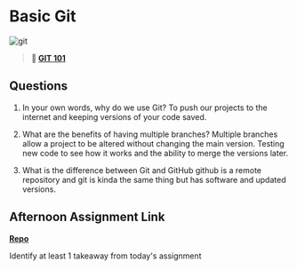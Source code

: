 # Basic Git

![git](https://git-scm.com/images/branching-illustration@2x.png)

> **📖 [GIT 101](https://codeworksacademy.com/fs-student-guide/resources/wk1/01-GIT)**

## Questions

1. In your own words, why do we use Git?
To push our projects to the internet and keeping versions of your code saved.

2. What are the benefits of having multiple branches?
Multiple branches allow a project to be altered without changing the main version. 
Testing new code to see how it works and the ability to merge the versions later.

3. What is the difference between Git and GitHub
 github is a remote repository and git is kinda the same thing but has software and updated versions.
 

## Afternoon Assignment Link

**[Repo](https://github.com/LiamSmith1992/<ASSIGNMENT_REPO>)**

Identify at least 1 takeaway from today's assignment
